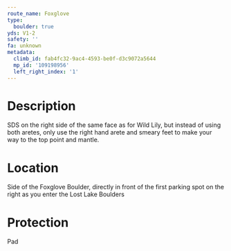 ```yaml
---
route_name: Foxglove
type:
  boulder: true
yds: V1-2
safety: ''
fa: unknown
metadata:
  climb_id: fab4fc32-9ac4-4593-be0f-d3c9072a5644
  mp_id: '109198956'
  left_right_index: '1'
---
```

# Description
SDS on the right side of the same face as for Wild Lily, but instead of using both aretes, only use the right hand arete and smeary feet to make your way to the top point and mantle.

# Location
Side of the Foxglove Boulder, directly in front of the first parking spot on the right as you enter the Lost Lake Boulders

# Protection
Pad

